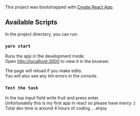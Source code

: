 This project was bootstrapped with [Create React App](https://github.com/facebook/create-react-app).

## Available Scripts

In the project directory, you can run:

### `yarn start`

Runs the app in the development mode.<br />
Open [http://localhost:3000](http://localhost:3000) to view it in the browser.

The page will reload if you make edits.<br />
You will also see any lint errors in the console.

### `Test the task`

In the top input field write fruit and press enter.<br />
Unfortunately this is my first app in react so please have mercy :)<br />
Total dev time is around 4 hours of coding. ...enjoy
